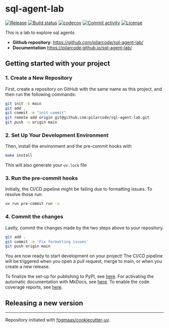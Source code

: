 # sql-agent-lab

[![Release](https://img.shields.io/github/v/release/pilarcode/sql-agent-lab)](https://img.shields.io/github/v/release/pilarcode/sql-agent-lab)
[![Build status](https://img.shields.io/github/actions/workflow/status/pilarcode/sql-agent-lab/main.yml?branch=main)](https://github.com/pilarcode/sql-agent-lab/actions/workflows/main.yml?query=branch%3Amain)
[![codecov](https://codecov.io/gh/pilarcode/sql-agent-lab/branch/main/graph/badge.svg)](https://codecov.io/gh/pilarcode/sql-agent-lab)
[![Commit activity](https://img.shields.io/github/commit-activity/m/pilarcode/sql-agent-lab)](https://img.shields.io/github/commit-activity/m/pilarcode/sql-agent-lab)
[![License](https://img.shields.io/github/license/pilarcode/sql-agent-lab)](https://img.shields.io/github/license/pilarcode/sql-agent-lab)

This is a lab to explore sql agents

- **Github repository**: <https://github.com/pilarcode/sql-agent-lab/>
- **Documentation** <https://pilarcode.github.io/sql-agent-lab/>

## Getting started with your project

### 1. Create a New Repository

First, create a repository on GitHub with the same name as this project, and then run the following commands:

```bash
git init -b main
git add .
git commit -m "init commit"
git remote add origin git@github.com:pilarcode/sql-agent-lab.git
git push -u origin main
```

### 2. Set Up Your Development Environment

Then, install the environment and the pre-commit hooks with

```bash
make install
```

This will also generate your `uv.lock` file

### 3. Run the pre-commit hooks

Initially, the CI/CD pipeline might be failing due to formatting issues. To resolve those run:

```bash
uv run pre-commit run -a
```

### 4. Commit the changes

Lastly, commit the changes made by the two steps above to your repository.

```bash
git add .
git commit -m 'Fix formatting issues'
git push origin main
```

You are now ready to start development on your project!
The CI/CD pipeline will be triggered when you open a pull request, merge to main, or when you create a new release.

To finalize the set-up for publishing to PyPI, see [here](https://fpgmaas.github.io/cookiecutter-uv/features/publishing/#set-up-for-pypi).
For activating the automatic documentation with MkDocs, see [here](https://fpgmaas.github.io/cookiecutter-uv/features/mkdocs/#enabling-the-documentation-on-github).
To enable the code coverage reports, see [here](https://fpgmaas.github.io/cookiecutter-uv/features/codecov/).

## Releasing a new version

---

Repository initiated with [fpgmaas/cookiecutter-uv](https://github.com/fpgmaas/cookiecutter-uv).
